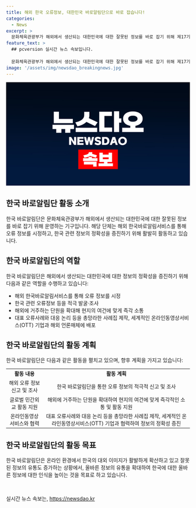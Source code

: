 ```yaml
---
title: 해외 한국 오류정보, 대한민국 바로알림단으로 바로 잡습니다!
categories:
  - News
excerpt: >
  문화체육관광부가 해외에서 생산되는 대한민국에 대한 잘못된 정보를 바로 잡기 위해 제17기 대한민국 바로알림단을 선발하고 교육하여 운영할 예정이다. 이 단은 해외에서 한국 관련 오류를 신고하고 정보를 조사하여 해외 플랫폼의 오류를 시정하는 역할을 맡을 것이며, 또한 해외 거주하는 단원을 확대하여 민간외교 활동을 지원할 계획이다. 이를 통해 올바른 정보에 대한 인식을 높이고 해외에서 잘못된 정보가 확산되지 않도록 노력할 예정이다.
feature_text: >
  ## pcversion 실시간 뉴스 속보입니다.

  문화체육관광부가 해외에서 생산되는 대한민국에 대한 잘못된 정보를 바로 잡기 위해 제17기 대한민국 바로알림단을 선발하고 교육하여 운영할 예정이다. 이 단은 해외에서 한국 관련 오류를 신고하고 정보를 조사하여 해외 플랫폼의 오류를 시정하는 역할을 맡을 것이며, 또한 해외 거주하는 단원을 확대하여 민간외교 활동을 지원할 계획이다. 이를 통해 올바른 정보에 대한 인식을 높이고 해외에서 잘못된 정보가 확산되지 않도록 노력할 예정이다.
image: '/assets/img/newsdao_breakingnews.jpg'
---
```


<p><img src="/assets/img/newsdao_breakingnews.jpg" alt="pcversion 속보" /></p>

<h2 data-ke-size="size26">한국 바로알림단 활동 소개</h2>

<p data-ke-size="size16">한국 바로알림단은 문화체육관광부가 해외에서 생산되는 대한민국에 대한 잘못된 정보를 바로 잡기 위해 운영하는 기구입니다. 해당 단체는 해외 한국바로알림서비스를 통해 오류 정보를 시정하고, 한국 관련 정보의 정확성을 증진하기 위해 활발히 활동하고 있습니다.</p>

<h2 data-ke-size="size26">한국 바로알림단의 역할</h2>

<p data-ke-size="size16">한국 바로알림단은 해외에서 생산되는 대한민국에 대한 정보의 정확성을 증진하기 위해 다음과 같은 역할을 수행하고 있습니다:</p>

<ul>
  <li>해외 한국바로알림서비스를 통해 오류 정보를 시정</li>
  <li>한국 관련 오류정보 등을 적극 발굴·조사</li>
  <li>해외에 거주하는 단원을 확대해 현지의 여건에 맞게 즉각 소통</li>
  <li>대표 오류사례와 대응 논리 등을 총망라한 사례집 제작, 세계적인 온라인동영상서비스(OTT) 기업과 해외 언론매체에 배포</li>
</ul>

<h2 data-ke-size="size26">한국 바로알림단의 활동 계획</h2>

<p data-ke-size="size16">한국 바로알림단은 다음과 같은 활동을 펼치고 있으며, 향후 계획을 가지고 있습니다:</p>

<table>
  <tr>
    <td style="text-align: center; height: 17px;"><b>활동 내용</b></td>
    <td style="text-align: center; height: 17px;"><b>활동 계획</b></td>
  </tr>
  <tr>
    <td style="text-align: center;">해외 오류 정보 신고 및 조사</td>
    <td style="text-align: center;">한국 바로알림단을 통한 오류 정보의 적극적 신고 및 조사</td>
  </tr>
  <tr>
    <td style="text-align: center;">글로벌 민간외교 활동 지원</td>
    <td style="text-align: center;">해외에 거주하는 단원을 확대하여 현지의 여건에 맞게 즉각적인 소통 및 활동 지원</td>
  </tr>
  <tr>
    <td style="text-align: center;">온라인동영상서비스와 협력</td>
    <td style="text-align: center;">대표 오류사례와 대응 논리 등을 총망라한 사례집 제작, 세계적인 온라인동영상서비스(OTT) 기업과 협력하여 정보의 정확성 증진</td>
  </tr>
</table>

<h2 data-ke-size="size26">한국 바로알림단의 활동 목표</h2>

<p data-ke-size="size16">한국 바로알림단은 온라인 환경에서 한국의 대외 이미지가 활발하게 확산하고 있고 잘못된 정보의 유통도 증가하는 상황에서, 올바른 정보의 유통을 확대하여 한국에 대한 올바른 정보에 대한 인식을 높이는 것을 목표로 하고 있습니다.</p>

<p data-ke-size="size16">&nbsp;</p>
실시간 뉴스 속보는, <a href="https://newsdao.kr" rel="dofollow">https://newsdao.kr</a>


